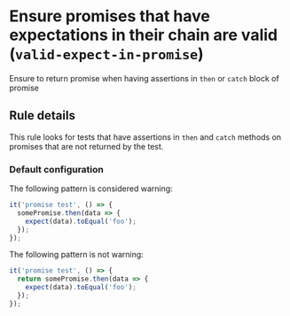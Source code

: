 # Ensure promises that have expectations in their chain are valid (`valid-expect-in-promise`)

Ensure to return promise when having assertions in `then` or `catch` block of
promise

## Rule details

This rule looks for tests that have assertions in `then` and `catch` methods on
promises that are not returned by the test.

### Default configuration

The following pattern is considered warning:

```js
it('promise test', () => {
  somePromise.then(data => {
    expect(data).toEqual('foo');
  });
});
```

The following pattern is not warning:

```js
it('promise test', () => {
  return somePromise.then(data => {
    expect(data).toEqual('foo');
  });
});
```
